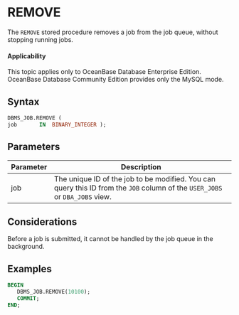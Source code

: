 REMOVE
===========================

The `REMOVE` stored procedure removes a job from the job queue, without stopping running jobs.

  <main id="notice" >
    <h4>Applicability</h4>
    <p>This topic applies only to OceanBase Database Enterprise Edition. OceanBase Database Community Edition provides only the MySQL mode. </p>
  </main>

Syntax
-----------------------

```sql
DBMS_JOB.REMOVE (
job       IN  BINARY_INTEGER );
```



Parameters
-------------------------



| Parameter | Description |
|-----|--------------------------------------------------------------------------------------|
| job | The unique ID of the job to be modified.  You can query this ID from the `JOB` column of the `USER_JOBS` or `DBA_JOBS` view.  |



Considerations
-------------------------

Before a job is submitted, it cannot be handled by the job queue in the background.

Examples
-----------------------

```sql
BEGIN
   DBMS_JOB.REMOVE(10100);
   COMMIT;
END;
```


